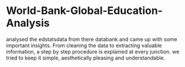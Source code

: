 # World-Bank-Global-Education-Analysis
analysed the edstatsdata from there databank and came up with some important insights. From cleaning the data to extracting valuable information, a step by step procedure is explained at every junction. we tried to keep it simple, aesthetically pleasing and understandable.
